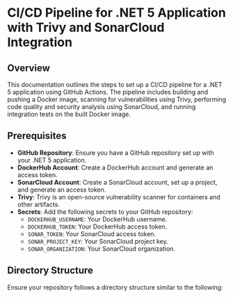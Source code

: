# CI/CD Pipeline for .NET 5 Application with Trivy and SonarCloud Integration

## Overview

This documentation outlines the steps to set up a CI/CD pipeline for a .NET 5 application using GitHub Actions. The pipeline includes building and pushing a Docker image, scanning for vulnerabilities using Trivy, performing code quality and security analysis using SonarCloud, and running integration tests on the built Docker image.

## Prerequisites

- **GitHub Repository**: Ensure you have a GitHub repository set up with your .NET 5 application.
- **DockerHub Account**: Create a DockerHub account and generate an access token.
- **SonarCloud Account**: Create a SonarCloud account, set up a project, and generate an access token.
- **Trivy**: Trivy is an open-source vulnerability scanner for containers and other artifacts.
- **Secrets**: Add the following secrets to your GitHub repository:
  - `DOCKERHUB_USERNAME`: Your DockerHub username.
  - `DOCKERHUB_TOKEN`: Your DockerHub access token.
  - `SONAR_TOKEN`: Your SonarCloud access token.
  - `SONAR_PROJECT_KEY`: Your SonarCloud project key.
  - `SONAR_ORGANIZATION`: Your SonarCloud organization.

## Directory Structure

Ensure your repository follows a directory structure similar to the following:

